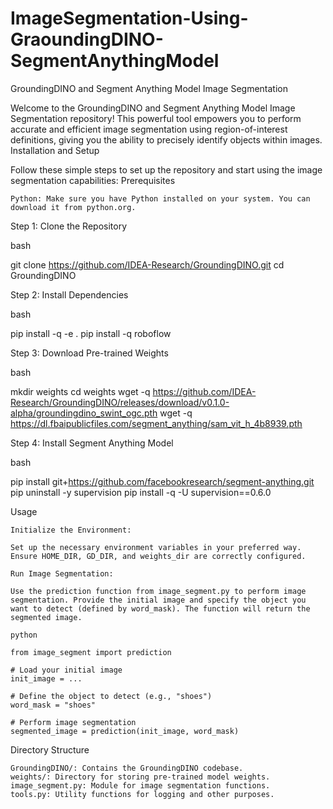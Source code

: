 # ImageSegmentation-Using-GraoundingDINO-SegmentAnythingModel

GroundingDINO and Segment Anything Model Image Segmentation

Welcome to the GroundingDINO and Segment Anything Model Image Segmentation repository! This powerful tool empowers you to perform accurate and efficient image segmentation using region-of-interest definitions, giving you the ability to precisely identify objects within images.
Installation and Setup

Follow these simple steps to set up the repository and start using the image segmentation capabilities:
Prerequisites

    Python: Make sure you have Python installed on your system. You can download it from python.org.

Step 1: Clone the Repository

bash

git clone https://github.com/IDEA-Research/GroundingDINO.git
cd GroundingDINO

Step 2: Install Dependencies

bash

pip install -q -e .
pip install -q roboflow

Step 3: Download Pre-trained Weights

bash

mkdir weights
cd weights
wget -q https://github.com/IDEA-Research/GroundingDINO/releases/download/v0.1.0-alpha/groundingdino_swint_ogc.pth
wget -q https://dl.fbaipublicfiles.com/segment_anything/sam_vit_h_4b8939.pth

Step 4: Install Segment Anything Model

bash

pip install git+https://github.com/facebookresearch/segment-anything.git
pip uninstall -y supervision
pip install -q -U supervision==0.6.0

Usage

    Initialize the Environment:

    Set up the necessary environment variables in your preferred way. Ensure HOME_DIR, GD_DIR, and weights_dir are correctly configured.

    Run Image Segmentation:

    Use the prediction function from image_segment.py to perform image segmentation. Provide the initial image and specify the object you want to detect (defined by word_mask). The function will return the segmented image.

    python

    from image_segment import prediction

    # Load your initial image
    init_image = ...

    # Define the object to detect (e.g., "shoes")
    word_mask = "shoes"

    # Perform image segmentation
    segmented_image = prediction(init_image, word_mask)

Directory Structure

    GroundingDINO/: Contains the GroundingDINO codebase.
    weights/: Directory for storing pre-trained model weights.
    image_segment.py: Module for image segmentation functions.
    tools.py: Utility functions for logging and other purposes.
